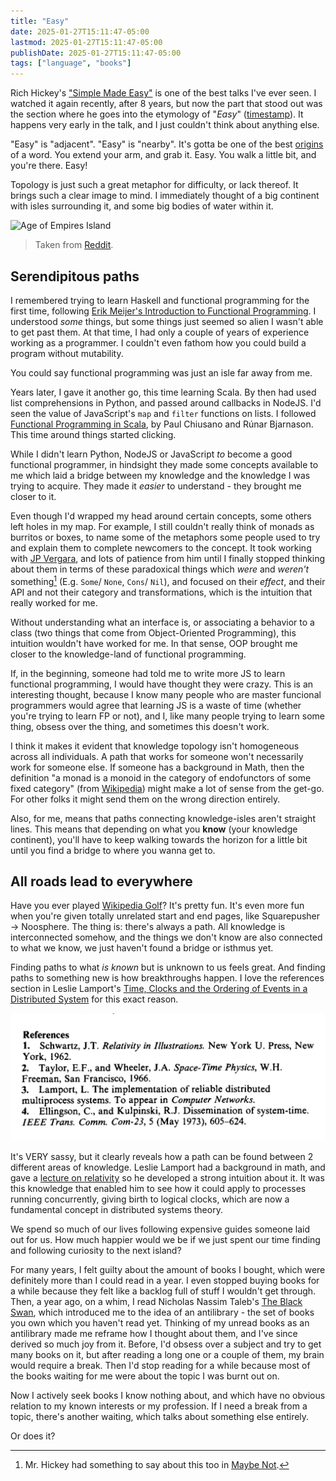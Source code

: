 ```yaml
---
title: "Easy"
date: 2025-01-27T15:11:47-05:00
lastmod: 2025-01-27T15:11:47-05:00
publishDate: 2025-01-27T15:11:47-05:00
tags: ["language", "books"]
---
```


Rich Hickey's ["Simple Made Easy"](https://www.youtube.com/watch?v=SxdOUGdseq4) is one of the best talks I've ever seen. I watched it again recently, after 8 years, but now the part that stood out was the section where he goes into the etymology of "_Easy_" ([timestamp](https://youtu.be/SxdOUGdseq4?si=7XtysuSXbf0OwLc6&t=174)). It happens very early in the talk, and I just couldn't think about anything else.

"Easy" is "adjacent". "Easy" is "nearby". It's gotta be one of the best [origins](https://en.wiktionary.org/wiki/adiacens#Latin) of a word. You extend your arm, and grab it. Easy. You walk a little bit, and you're there. Easy!

Topology is just such a great metaphor for difficulty, or lack thereof. It brings such a clear image to mind. I immediately thought of a big continent with isles surrounding it, and some big bodies of water within it.

![Age of Empires Island](https://i.redd.it/8tbksvdjp0k01.jpg)
> Taken from [Reddit](https://www.reddit.com/r/aoe2/comments/829sx6/happy_island/).

## Serendipitous paths

I remembered trying to learn Haskell and functional programming for the first time, following [Erik Meijer's Introduction to Functional Programming](https://www.edx.org/learn/computer-programming/delft-university-of-technology-introduction-to-functional-programming?fp). I understood _some_ things, but some things just seemed so alien I wasn't able to get past them. At that time, I had only a couple of years of experience working as a programmer. I couldn't even fathom how you could build a program without mutability.

You could say functional programming was just an isle far away from me.

Years later, I gave it another go, this time learning Scala. By then had used list comprehensions in Python, and passed around callbacks in NodeJS. I'd seen the value of JavaScript's `map` and `filter` functions on lists. I followed [Functional Programming in Scala](https://www.manning.com/books/functional-programming-in-scala), by Paul Chiusano and Rúnar Bjarnason. This time around things started clicking.

While I didn't learn Python, NodeJS or JavaScript _to_ become a good functional programmer, in hindsight they made some concepts available to me which laid a bridge between my knowledge and the knowledge I was trying to acquire. They made it _easier_ to understand - they brought me closer to it.

Even though I'd wrapped my head around certain concepts, some others left holes in my map. For example, I still couldn't really think of monads as burritos or boxes, to name some of the metaphors some people used to try and explain them to complete newcomers to the concept. It took working with [JP Vergara](https://x.com/juanpavergara), and lots of patience from him until I finally stopped thinking about them in terms of these paradoxical things which _were_ and _weren't_ something[^1] (E.g. `Some`/ `None`, `Cons`/ `Nil`), and focused on their _effect_, and their API and not their category and transformations, which is the intuition that really worked for me.

Without understanding what an interface is, or associating a behavior to a class (two things that come from Object-Oriented Programming), this intuition wouldn't have worked for me. In that sense, OOP brought me closer to the knowledge-land of functional programming.

If, in the beginning, someone had told me to write more JS to learn functional programming, I would have thought they were crazy. This is an interesting thought, because I know many people who are master funcional programmers would agree that learning JS is a waste of time (whether you're trying to learn FP or not), and I, like many people trying to learn some thing, obsess over the thing, and sometimes this doesn't work.

I think it makes it evident that knowledge topology isn't homogeneous across all individuals. A path that works for someone won't necessarily work for someone else. If someone has a background in Math, then the definition "a monad is a monoid in the category of endofunctors of some fixed category" (from [Wikipedia](https://en.wikipedia.org/wiki/Monad_(category_theory))) might make a lot of sense from the get-go. For other folks it might send them on the wrong direction entirely.

Also, for me, means that paths connecting knowledge-isles aren't straight lines. This means that depending on what you **know** (your knowledge continent), you'll have to keep walking towards the horizon for a little bit until you find a bridge to where you wanna get to. 

## All roads lead to everywhere

Have you ever played [Wikipedia Golf](https://en.wikipedia.org/wiki/Wikipedia:Wiki_Game)? It's pretty fun. It's even more fun when you're given totally unrelated start and end pages, like Squarepusher -> Noosphere. The thing is: there's always a path. All knowledge is interconnected somehow, and the things we don't know are also connected to what we know, we just haven't found a bridge or isthmus yet.

Finding paths to what _is known_ but is unknown to us feels great. And finding paths to something new is how breakthroughs happen. I love the references section in Leslie Lamport's [Time, Clocks and the Ordering of Events in a Distributed System](https://lamport.azurewebsites.net/pubs/pubs.html?from=https://research.microsoft.com/users/lamport/pubs/pubs.html&type=path#time-clocks) for this exact reason.

![References](https://raw.githubusercontent.com/0x5d/0x5d.github.io/refs/heads/main/content/posts/easy/assets/time-clocks-references.png)

It's VERY sassy, but it clearly reveals how a path can be found between 2 different areas of knowledge. Leslie Lamport had a background in math, and gave a [lecture on relativity](https://lamport.azurewebsites.net/pubs/pubs.html?from=https://research.microsoft.com/users/lamport/pubs/pubs.html&type=path#geometry-of-space-time) so he developed a strong intuition about it. It was this knowledge that enabled him to see how it could apply to processes running concurrently, giving birth to logical clocks, which are now a fundamental concept in distributed systems theory.

We spend so much of our lives following expensive guides someone laid out for us. How much happier would we be if we just spent our time finding and following curiosity to the next island?

For many years, I felt guilty about the amount of books I bought, which were definitely more than I could read in a year. I even stopped buying books for a while because they felt like a backlog full of stuff I wouldn't get through. Then, a year ago, on a whim, I read Nicholas Nassim Taleb's [The Black Swan](https://en.wikipedia.org/wiki/The_Black_Swan:_The_Impact_of_the_Highly_Improbable), which introduced me to the idea of an antilibrary - the set of books you own which you haven't read yet. Thinking of my unread books as an antilibrary made me reframe how I thought about them, and I've since derived so much joy from it. Before, I'd obsess over a subject and try to get many books on it, but after reading a long one or a couple of them, my brain would require a break. Then I'd stop reading for a while because most of the books waiting for me were about the topic I was burnt out on.

Now I actively seek books I know nothing about, and which have no obvious relation to my known interests or my profession. If I need a break from a topic, there's another waiting, which talks about something else entirely. 

Or does it?

[^1]: Mr. Hickey had something to say about this too in [Maybe Not](https://www.youtube.com/watch?v=YR5WdGrpoug).